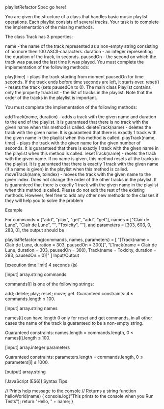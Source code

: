 playlistRefactor Spec go here!

You are given the structure of a class that handles basic music playlist operations. Each playlist consists of several tracks. Your task is to complete the implementation of the missing methods.

The class Track has 3 properties:

name - the name of the track represented as a non-empty string consisting of no more then 100 ASCII-characters.
duration - an integer representing the duration of the track, in seconds.
pausedOn - the second on which the track was paused the last time it was played.
You must complete the implementation of the following methods:

play(time) - plays the track starting from moment pausedOn for time seconds. If the track ends before time seconds are left, it starts over.
reset() - resets the track (sets pausedOn to 0).
The main class Playlist contains only the property trackList - the list of tracks in the playlist. Note that the order of the tracks in the playlist is important.

You must complete the implementation of the following methods:

addTrack(name, duration) - adds a track with the given name and duration to the end of the playlist. It is guaranteed that there is no track with the given name when this method is called.
deleteTrack(name) - deletes the track with the given name. It is guaranteed that there is exactly 1 track with the given name in the playlist when this method is called.
playTrack(name, time) - plays the track with the given name for the given number of seconds. It is guaranteed that there is exactly 1 track with the given name in the playlist when this method is called.
resetTrack(name) - resets the track with the given name. If no name is given, this method resets all the tracks in the playlist. It is guaranteed that there is exactly 1 track with the given name (if a name is given) in the playlist when this method is called.
moveTrack(name, toIndex) - moves the track with the given name to the given index. Does not change the order of the other tracks in the playlist. It is guaranteed that there is exactly 1 track with the given name in the playlist when this method is called.
Please do not edit the rest of the existing methods. However, feel free to add any other new methods to the classes if they will help you to solve the problem

Example

For commands = ["add", "play", "get", "add", "get"], names = ["Clair de Lune", "Clair de Lune", "", "Toxicity", ""], and parameters = [303, 603, 0, 283, 0], the output should be

playlistRefactoring(commands, names, parameters) = [
  "[Track(name = Clair de Lune, duration = 303, pausedOn = 300)]",
  "[Track(name = Clair de Lune, duration = 303, pausedOn = 300), Track(name = Toxicity, duration = 283, pausedOn = 0)]"
]
Input/Output

[execution time limit] 4 seconds (js)

[input] array.string commands

commands[i] is one of the following strings:

add;
delete;
play;
reset;
move;
get.
Guaranteed constraints:
4 ≤ commands.length ≤ 100.

[input] array.string names

names[i] can have length 0 only for reset and get commands, in all other cases the name of the track is guaranteed to be a non-empty string.

Guaranteed constraints:
names.length = commands.length,
0 ≤ names[i].length ≤ 100.

[input] array.integer parameters

Guaranteed constraints:
parameters.length = commands.length,
0 ≤ parameters[i] ≤ 1000.

[output] array.string

[JavaScript (ES6)] Syntax Tips

// Prints help message to the console
// Returns a string
function helloWorld(name) {
    console.log("This prints to the console when you Run Tests");
    return "Hello, " + name;
}
